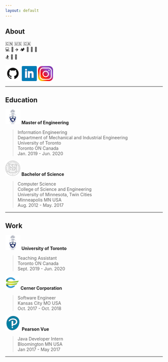```yaml
---
layout: default
---
```




## About

:cn: :us: :canada:   
:computer: :car: :airplane: :camping: :fishing_pole_and_fish: :hamburger: :dog:   
:snowboarder: :tennis: :football:   

[![github logo](/resources/images/github.png)](https://github.com/maxxx580) [![linkedin logo](/resources/images/linkedin.png)](https://www.linkedin.com/in/zixiangma/) [![instagram logo](/resources/images/instagram.png)](https://www.instagram.com/__mzx580/)
***

## Education
![uoft logo](/resources/images/uoft.png) **Master of Engineering**     
> Information Engineering   
> Department of Mechanical and Industrial Engineering   
> University of Toronto   
> Toronto ON Canada   
> Jan. 2019 - Jun. 2020      

![uoft logo](/resources/images/umn.png) **Bachelor of Science**   
> Computer Science   
> College of Science and Engineering    
> University of Minnesota, Twin Cities   
> Minneapolis MN USA   
> Aug. 2012 - May. 2017   

***

## Work
![uoft logo](/resources/images/uoft.png) **University of Toronto**   
> Teaching Assistant   
> Toronto ON Canada   
> Sept. 2019 - Jun. 2020    

![cerner logo](/resources/images/cern.png) **Cerner Corporation**   
> Software Engineer   
> Kansas City MO USA   
> Oct. 2017 - Oct. 2018   

![pearson logo](/resources/images/pearson.png) **Pearson Vue**
> Java Developer Intern   
> Bloomington MN USA   
> Jan 2017 - May 2017   

***
